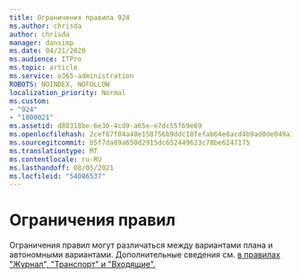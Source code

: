 ```yaml
---
title: Ограничения правила 924
ms.author: chrisda
author: chrisda
manager: dansimp
ms.date: 04/21/2020
ms.audience: ITPro
ms.topic: article
ms.service: o365-administration
ROBOTS: NOINDEX, NOFOLLOW
localization_priority: Normal
ms.custom:
- "924"
- "1800021"
ms.assetid: d80318be-6e30-4cd9-a65e-e7dc55f69e69
ms.openlocfilehash: 2cef87f04a40e150756b9ddc18fefab64e8acd4b9ad0de049a168b45c742d85a
ms.sourcegitcommit: b5f7da89a650d2915dc652449623c78be6247175
ms.translationtype: MT
ms.contentlocale: ru-RU
ms.lasthandoff: 08/05/2021
ms.locfileid: "54086537"
---
```

# <a name="rule-limits"></a>Ограничения правил

Ограничения правил могут различаться между вариантами плана и автономными вариантами. Дополнительные сведения см. [в правилах "Журнал", "Транспорт" и "Входящие".](https://technet.microsoft.com/library/exchange-online-limits.aspx)

